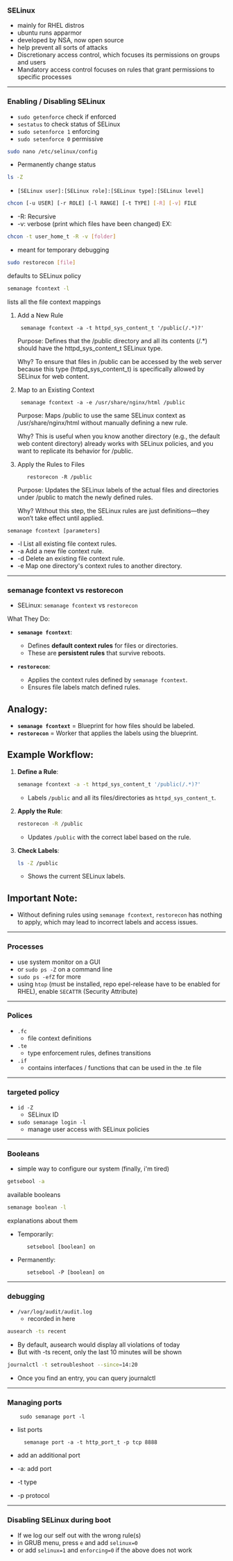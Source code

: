 ### SELinux 
- mainly for RHEL distros
- ubuntu runs apparmor
- developed by NSA, now open source
- help prevent all sorts of attacks
- Discretionary access control, which focuses its permissions on groups and users
- Mandatory access control focuses on rules that grant permissions to specific processes

___
### Enabling / Disabling SELinux
- `sudo getenforce` check if enforced
- `sestatus` to check status of SELinux
- `sudo setenforce 1` enforcing
- `sudo setenforce 0` permissive

```bash
sudo nano /etc/selinux/config
```
- Permanently change status

```bash
ls -Z
```
- `[SELinux user]:[SELinux role]:[SELinux type]:[SELinux level]`

```bash
chcon [-u USER] [-r ROLE] [-l RANGE] [-t TYPE] [-R] [-v] FILE
```
- -R: Recursive
- -v: verbose (print which files have been changed)
EX: 
```bash
chcon -t user_home_t -R -v [folder]
```
- meant for temporary debugging

```bash
sudo restorecon [file]
```
defaults to SELinux policy

```bash
semanage fcontext -l
```
lists all the file context mappings

1. Add a New Rule

        semanage fcontext -a -t httpd_sys_content_t '/public(/.*)?'

    Purpose: Defines that the /public directory and all its contents (/.*) should have the httpd_sys_content_t SELinux type.
   
    Why? To ensure that files in /public can be accessed by the web server because this type (httpd_sys_content_t) is specifically allowed by SELinux for web content.

3. Map to an Existing Context

        semanage fcontext -a -e /usr/share/nginx/html /public

    Purpose: Maps /public to use the same SELinux context as /usr/share/nginx/html without manually defining a new rule.
   
    Why? This is useful when you know another directory (e.g., the default web content directory) already works with SELinux policies, and you want to replicate its behavior for /public.

4. Apply the Rules to Files

          restorecon -R /public

    Purpose: Updates the SELinux labels of the actual files and directories under /public to match the newly defined rules.
   
    Why? Without this step, the SELinux rules are just definitions—they won’t take effect until applied.

`semanage fcontext [parameters]`

- -l	List all existing file context rules.
- -a	Add a new file context rule.
- -d	Delete an existing file context rule.
- -e	Map one directory's context rules to another directory.
___
### semanage fcontext vs restorecon
- SELinux: `semanage fcontext` vs `restorecon`

 What They Do:

- **`semanage fcontext`**:
  - Defines **default context rules** for files or directories.
  - These are **persistent rules** that survive reboots.

- **`restorecon`**:
  - Applies the context rules defined by `semanage fcontext`.
  - Ensures file labels match defined rules.

## Analogy:
- **`semanage fcontext`** = Blueprint for how files should be labeled.
- **`restorecon`** = Worker that applies the labels using the blueprint.

## Example Workflow:

1. **Define a Rule**:
    ```bash
    semanage fcontext -a -t httpd_sys_content_t '/public(/.*)?'
    ```
    - Labels `/public` and all its files/directories as `httpd_sys_content_t`.

2. **Apply the Rule**:
    ```bash
    restorecon -R /public
    ```
    - Updates `/public` with the correct label based on the rule.

3. **Check Labels**:
    ```bash
    ls -Z /public
    ```
    - Shows the current SELinux labels.

## Important Note:
- Without defining rules using `semanage fcontext`, `restorecon` has nothing to apply, which may lead to incorrect labels and access issues.
___
### Processes
- use system monitor on a GUI
- or `sudo ps -Z` on a command line
- `sudo ps -efZ` for more
- using `htop` (must be installed, repo epel-release have to be enabled for RHEL), enable `SECATTR` (Security Attribute)
___
### Polices
- `.fc`
  - file context definitions
- `.te`
  - type enforcement rules, defines transitions
- `.if`
  - contains interfaces / functions that can be used in the .te file
___
### targeted policy
- `id -Z`
  - SELinux ID
- `sudo semanage login -l`
  - manage user access with SELinux policies
___
### Booleans
- simple way to configure our system (finally, i'm tired)
```bash
getsebool -a
```
available booleans

```bash
semanage boolean -l
```
explanations about them

- Temporarily:

         setsebool [boolean] on
         
- Permanently:

         setsebool -P [boolean] on
___
### debugging
- `/var/log/audit/audit.log`
  - recorded in here
```bash
ausearch -ts recent
```
- By default, ausearch would display all violations of today
- But with -ts recent, only the last 10 minutes will be shown

```bash
journalctl -t setroubleshoot --since=14:20
```
- Once you find an entry, you can query journalctl
___
### Managing ports
        sudo semanage port -l
- list ports

        semanage port -a -t http_port_t -p tcp 8888
- add an additional port
- -a: add port
- -t type
- -p protocol
___
### Disabling SELinux during boot
- If we log our self out with the wrong rule(s)
- in GRUB menu, press `e` and add `selinux=0`
- or add `selinux=1` and `enforcing=0` if the above does not work

















